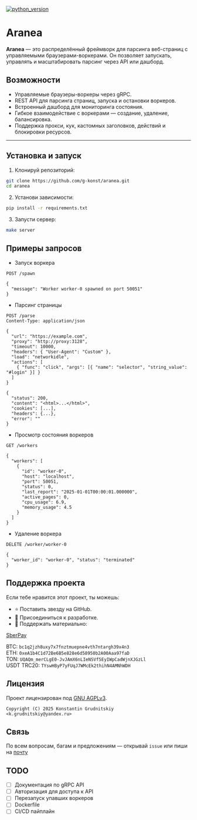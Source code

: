 [![python_version](https://img.shields.io/badge/python-3.12+-brightgreen.svg?logo=Python&logoColor=white)](https://www.python.org/)

# Aranea

**Aranea** — это распределённый фреймворк для парсинга веб-страниц с управляемыми браузерами-воркерами. Он позволяет запускать, управлять и масштабировать парсинг через API или дашборд.

## Возможности

- Управляемые браузеры-воркеры через gRPC.
- REST API для парсинга страниц, запуска и остановки воркеров.
- Встроенный дашборд для мониторинга состояния.
- Гибкое взаимодействие с воркерами — создание, удаление, балансировка.
- Поддержка прокси, кук, кастомных заголовков, действий и блокировки ресурсов.

---

## Установка и запуск

1. Клонируй репозиторий:

```bash
git clone https://github.com/g-konst/aranea.git
cd aranea
```

2. Установи зависимости:

```bash
pip install -r requirements.txt
```

3. Запусти сервер:

```bash
make server
```

## Примеры запросов

- Запуск воркера

```
POST /spawn

{
  "message": "Worker worker-0 spawned on port 50051"
}

```

- Парсинг страницы

```
POST /parse
Content-Type: application/json

{
  "url": "https://example.com",
  "proxy": "http://proxy:3128",
  "timeout": 10000,
  "headers": { "User-Agent": "Custom" },
  "load": "networkidle",
  "actions": [
    { "func": "click", "args": [{ "name": "selector", "string_value": "#login" }] }
  ]
}

{
  "status": 200,
  "content": "<html>...</html>",
  "cookies": [...],
  "headers": {...},
  "error": ""
}
```

- Просмотр состояния воркеров

```
GET /workers

{
  "workers": [
    {
      "id": "worker-0",
      "host": "localhost",
      "port": 50051,
      "status": 0,
      "last_report": "2025-01-01T00:00:01.000000",
      "active_pages": 0,
      "cpu_usage": 6.9,
      "memory_usage": 4.5
    }
  ]
}
```

- Удаление воркера

```
DELETE /worker/worker-0

{
  "worker_id": "worker-0", "status": "terminated"
}

```

## Поддержка проекта

Если тебе нравится этот проект, ты можешь:

- ⭐ Поставить звезду на GitHub.
- 🤝 Присоединиться к разработке.
- 💸 Поддержать материально:

[SberPay](https://bit.ly/4d7t8PY)  

BTC: `bc1q2jzh8uxy7x7fnztmuepne4vth7ntargh39x4n3`  
ETH: `0xeA1b4C1d72Be6B5e828e6d58950b2A00Aaa97faD`  
TON: `UQAQm_merCLgE0-JvJAmX6nLIeNSVf5EyIWpCadWjnXJGzLl`  
USDT TRC20: `TYswHByP7yFUqJ7WMcEk2thihN4AMNhWDH`  

## Лицензия

Проект лицензирован под [GNU AGPLv3](./LICENSE).

```
Copyright (C) 2025 Konstantin Grudnitskiy
<k.grudnitskiy@yandex.ru>
```

## Связь

По всем вопросам, багам и предложениям — открывай `issue` или пиши на [почту](mailto:k.grudnitskiy@yandex.ru)

## TODO

- [ ] Документация по gRPC API
- [ ] Авторизация для доступа к API
- [ ] Перезапуск упавших воркеров
- [ ] Dockerfile
- [ ] CI/CD пайплайн
